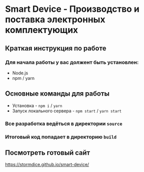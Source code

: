 # Smart Device - Производство и поставка электронных комплектующих

## Краткая инструкция по работе

### Для начала работы у вас должент быть установлен:

- Node.js
- npm / yarn

## Основные команды для работы

- Установка - `npm i` / `yarn`
- Запуск локального сервера - `npm start` / `yarn start`

### Все разработка ведёться в директории `source`

### Итоговый код попадает в директорию `build`

## Посмотреть готовый сайт

https://stormdice.github.io/smart-device/
